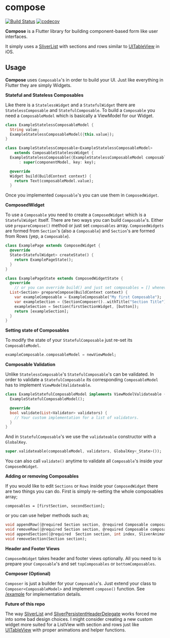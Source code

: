
# compose
[![Build Status](https://travis-ci.com/kaanbiryol/compose.svg?token=xws52V8r1gzMpJMj8tiG&branch=master)](https://travis-ci.com/kaanbiryol/compose)
[![codecov](https://codecov.io/gh/kaanbiryol/compose/branch/master/graph/badge.svg?token=cBtY4b5VfY)](https://codecov.io/gh/kaanbiryol/compose)
 
**Compose** is a Flutter library for building component-based form like user interfaces.

It simply uses a [SliverList](https://api.flutter.dev/flutter/widgets/SliverList-class.html) with sections and rows similar to [UITableView](https://developer.apple.com/documentation/uikit/uitableview) in iOS.

## Usage
**Compose** uses `Composable`'s in order to build your UI. Just like everything in Flutter they are simply Widgets. 

**Stateful and Stateless Composables**

Like there is a `StatelessWidget` and a `StatefulWidget` there are  `StatelessComposable` and `StatefulComposable`. To build a `Composable` you need a `ComposableModel` which is basically a ViewModel for our Widget.

```dart
class ExampleStatelessComposableModel {
  String value;
  ExampleStatelessComposableModel({this.value});
}

class ExampleStatelessComposable<ExampleStatelessComposableModel>
    extends ComposableStatelessWidget {
  ExampleStatelessComposable({ExampleStatelessComposableModel composableModel, Key key})
      : super(componentModel, key: key);

  @override
  Widget build(BuildContext context) {
    return Text(composableModel.value);
  }
```
Once you implemented `Composable`'s you can use them in `ComposedWidget`.

**ComposedWidget**

To use a `Composable` you need to create a `ComposedWidget` which is a `StatefulWidget` itself. There are two ways you can build `Composable`'s. Either use `prepareCompose()` method or just set `composables` array. `ComposedWidgets` are formed from `Section`'s (also a `Composable`) and `Section`'s are formed from Rows (yep, a `Composable`).

```dart
class ExamplePage extends ComposedWidget {
  @override
  State<StatefulWidget> createState() {
    return ExamplePageState();
  }
}

class ExamplePageState extends ComposedWidgetState {
  @override
    // or you can override build() and just set composables = [] whenever you want
  List<Section> prepareCompose(BuildContext context) {
    var exampleComposable = ExampleComposable("My first Composable");     
    var exampleSection = (SectionComposer()..withTitle("Section Title")).compose();
    exampleSection = Section(firstSectionWidget, [button]);
    return [exampleSection];
  }
}
```
**Setting state of Composables**

To modify the state of your `StatefulComposable`  just re-set its `ComposableModel`.
```dart
exampleComposable.composableModel = newViewModel;
```
**Composable Validation**

Unlike `StatelessComposable`'s `StatefulComposable`'s can be validated. In order to validate a `StatefulComposable` its corresponding `ComposableModel` has to implement `ViewModelValidateable`.

```dart
class ExampleStatefulComposableModel implements ViewModelValidateable {
  ExampleStatefulComposableModel();

  @override
  bool validate(List<Validator> validators) {
	// Your custom implementation for a list of validators.
  }
}
```
And in `StatefulComposable`'s we use the `validateable` constructor with a `GlobalKey`.
```dart
super.validateable(composableModel, validators, GlobalKey<_State>());
```
You can also call `validate()` anytime to validate all `Composable`'s inside your `ComposedWidget`.

**Adding or removing Composables**

If you would like to edit `Sections` or `Rows` inside your `ComposedWidget` there are two things you can do. First is simply re-setting the whole composables array;

    composables = [firstSection, secondSection];

or you can use helper methods such as; 

```dart
void appendRow({@required Section section, @required Composable composable, int index});
void removeRow({@required Section section, @required Composable composable});
void appendSection({@required  Section section, int index, SliverAnimation animation}) {
void removeSection(Section section);
```
**Header and Footer Views**

`ComposedWidget` takes header and footer views optionally. All you need to is prepare your `Composable`'s and set `topComposables` or `bottomComposables`.

**Composer (Optional)**

`Composer` is just a builder for your `Composable`'s. Just extend your class to `Composer<ComposableModel>` and implement `compose()` function. See [/example](https://github.com/kaanbiryol/compose/tree/master/example) for implementation details.

**Future of this repo**

The way [SliverList](https://api.flutter.dev/flutter/widgets/SliverList-class.html) and [SliverPersistentHeaderDelegate](https://api.flutter.dev/flutter/widgets/SliverPersistentHeaderDelegate-class.html) works forced me into some bad design choices. I might consider creating a new custom widget more suited for a ListView with section and rows just like [UITableView](https://developer.apple.com/documentation/uikit/uitableview) with proper animations and helper functions.
